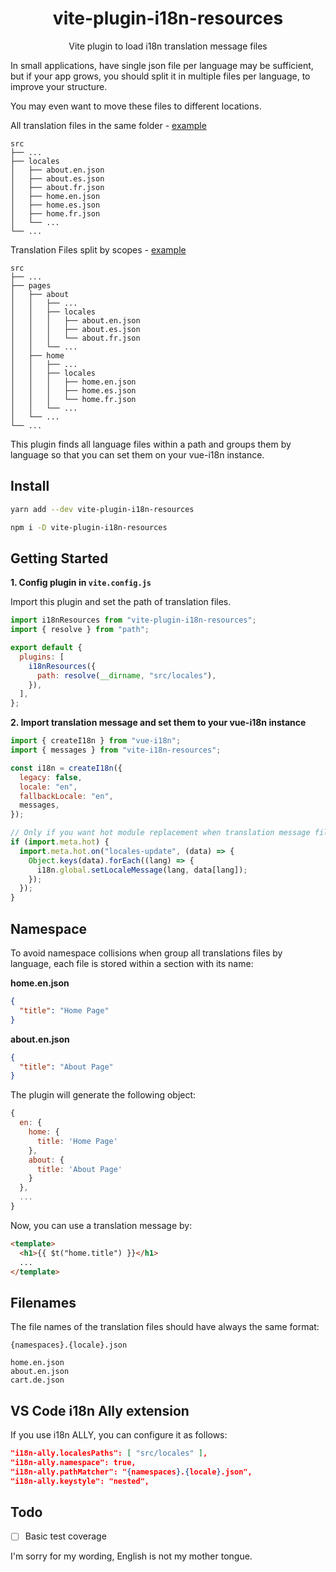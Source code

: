 <h1 align="center">vite-plugin-i18n-resources</h1>
<p align="center">Vite plugin to load i18n translation message files</p>

In small applications, have single json file per language may be sufficient, but if your app grows, you should split it in multiple files per language, to improve your structure.

You may even want to move these files to different locations.

All translation files in the same folder - [example](examples/locales_folder/)

    src
    ├── ...
    ├── locales
    │   ├── about.en.json
    │   ├── about.es.json
    │   ├── about.fr.json
    │   ├── home.en.json
    │   ├── home.es.json
    │   ├── home.fr.json
    │   └── ...
    └── ...

Translation Files split by scopes - [example](examples/scopes/)

    src
    ├── ...
    ├── pages
    │   ├── about
    │   │   ├── ...
    │   │   ├── locales
    │   │   │   ├── about.en.json
    │   │   │   ├── about.es.json
    │   │   │   └── about.fr.json
    │   │   └── ...
    │   ├── home
    │   │   ├── ...
    │   │   ├── locales
    │   │   │   ├── home.en.json
    │   │   │   ├── home.es.json
    │   │   │   └── home.fr.json
    │   │   └── ...
    │   └── ...
    └── ...

This plugin finds all language files within a path and groups them by language so that you can set them on your vue-i18n instance.

## Install

```bash
yarn add --dev vite-plugin-i18n-resources

npm i -D vite-plugin-i18n-resources
```

## Getting Started

**1. Config plugin in `vite.config.js`**

Import this plugin and set the path of translation files.

```js
import i18nResources from "vite-plugin-i18n-resources";
import { resolve } from "path";

export default {
  plugins: [
    i18nResources({
      path: resolve(__dirname, "src/locales"),
    }),
  ],
};
```

**2. Import translation message and set them to your vue-i18n instance**

```js
import { createI18n } from "vue-i18n";
import { messages } from "vite-i18n-resources";

const i18n = createI18n({
  legacy: false,
  locale: "en",
  fallbackLocale: "en",
  messages,
});

// Only if you want hot module replacement when translation message file change
if (import.meta.hot) {
  import.meta.hot.on("locales-update", (data) => {
    Object.keys(data).forEach((lang) => {
      i18n.global.setLocaleMessage(lang, data[lang]);
    });
  });
}
```

## Namespace

To avoid namespace collisions when group all translations files by language, each file is stored within a section with its name:

**home.en.json**

```json
{
  "title": "Home Page"
}
```

**about.en.json**

```json
{
  "title": "About Page"
}
```

The plugin will generate the following object:

```js
{
  en: {
    home: {
      title: 'Home Page'
    },
    about: {
      title: 'About Page'
    }
  },
  ...
}
```

Now, you can use a translation message by:

```html
<template>
  <h1>{{ $t("home.title") }}</h1>
  ...
</template>
```

## Filenames

The file names of the translation files should have always the same format:

```
{namespaces}.{locale}.json

home.en.json
about.en.json
cart.de.json
```

## VS Code i18n Ally extension

If you use i18n ALLY, you can configure it as follows:

```json
"i18n-ally.localesPaths": [ "src/locales" ],
"i18n-ally.namespace": true,
"i18n-ally.pathMatcher": "{namespaces}.{locale}.json",
"i18n-ally.keystyle": "nested",
```

## Todo

- [ ] Basic test coverage

I'm sorry for my wording, English is not my mother tongue.
